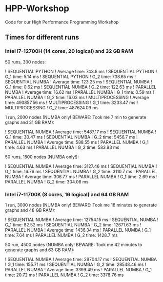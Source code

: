 # HPP-Workshop
Code for our High Performance Programming Workshop 

## Times for different runs
### Intel i7-12700H (14 cores, 20 logical) and 32 GB RAM
50 runs, 300 nodes:

! SEQUENTIAL PYTHON ! Average time: 743.8 ms
! SEQUENTIAL PYTHON ! G_1 time: 5.14 ms
! SEQUENTIAL PYTHON ! G_2 time: 738.65 ms
! SEQUENTIAL NUMBA  ! Average time: 123.25 ms
! SEQUENTIAL NUMBA  ! G_1 time: 0.62 ms
! SEQUENTIAL NUMBA  ! G_2 time: 122.63 ms
! PARALLEL NUMBA    ! Average time: 16.62 ms
! PARALLEL NUMBA    ! G_1 time: 0.59 ms
! PARALLEL NUMBA    ! G_2 time: 16.03 ms
! MULTIPROCESSING   ! Average time: 490857.56 ms
! MULTIPROCESSING   ! G_1 time: 3233.47 ms
! MULTIPROCESSING   ! G_2 time: 487624.09 ms

1 run, 2000 nodes (NUMBA only! BEWARE: Took me 7 min to generate graphs and 31 GB RAM):

! SEQUENTIAL NUMBA  ! Average time: 5487.17 ms
! SEQUENTIAL NUMBA  ! G_1 time: 30.47 ms
! SEQUENTIAL NUMBA  ! G_2 time: 5456.7 ms
! PARALLEL NUMBA    ! Average time: 588.55 ms
! PARALLEL NUMBA    ! G_1 time: 4.63 ms
! PARALLEL NUMBA    ! G_2 time: 583.93 ms

50 runs, 1500 nodes (NUMBA only!):

! SEQUENTIAL NUMBA  ! Average time: 3127.46 ms
! SEQUENTIAL NUMBA  ! G_1 time: 16.76 ms
! SEQUENTIAL NUMBA  ! G_2 time: 3110.7 ms
! PARALLEL NUMBA    ! Average time: 306.77 ms
! PARALLEL NUMBA    ! G_1 time: 2.69 ms
! PARALLEL NUMBA    ! G_2 time: 304.08 ms

### Intel i7-11700K (8 cores, 16 logical) and 64 GB RAM
1 run, 3000 nodes (NUMBA only! BEWARE: Took me 18 minutes to generate graphs and 48 GB RAM):

! SEQUENTIAL NUMBA  ! Average time: 12754.15 ms
! SEQUENTIAL NUMBA  ! G_1 time: 82.52 ms
! SEQUENTIAL NUMBA  ! G_2 time: 12671.63 ms
! PARALLEL NUMBA    ! Average time: 1436.34 ms
! PARALLEL NUMBA    ! G_1 time: 7.64 ms
! PARALLEL NUMBA    ! G_2 time: 1428.7 ms

50 run, 4500 nodes (NUMBA only! BEWARE: Took me 42 minutes to generate graphs and 63 GB RAM):

! SEQUENTIAL NUMBA  ! Average time: 28704.17 ms
! SEQUENTIAL NUMBA  ! G_1 time: 155.71 ms
! SEQUENTIAL NUMBA  ! G_2 time: 28548.46 ms
! PARALLEL NUMBA    ! Average time: 3399.49 ms
! PARALLEL NUMBA    ! G_1 time: 20.72 ms
! PARALLEL NUMBA    ! G_2 time: 3378.76 ms